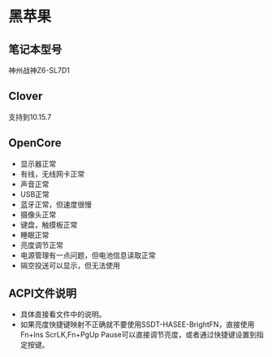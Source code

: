# 黑苹果
 
 
## 笔记本型号
  神州战神Z6-SL7D1
  
## Clover
支持到10.15.7

## OpenCore

- 显示器正常
- 有线，无线网卡正常
- 声音正常
- USB正常
- 蓝牙正常，但速度很慢
- 摄像头正常
- 键盘，触摸板正常
- 睡眠正常
- 亮度调节正常
- 电源管理有一点问题，但电池信息读取正常
- 隔空投送可以显示，但无法使用


## ACPI文件说明
- 具体直接看文件中的说明。
- 如果亮度快捷键映射不正确就不要使用SSDT-HASEE-BrightFN，直接使用Fn+Ins ScrLK,Fn+PgUp Pause可以直接调节亮度，或者通过快捷键设置到指定按键。
